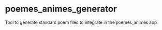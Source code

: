 # poemes_animes_generator
Tool to generate standard poem files to integrate in the poemes_animes app
